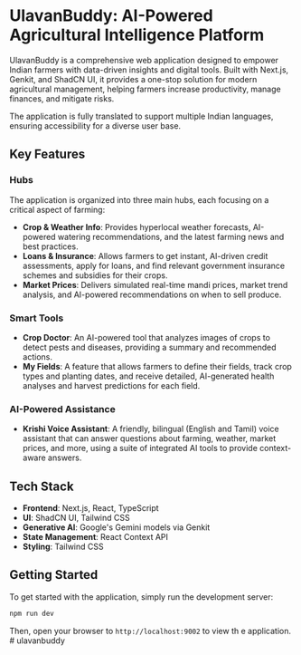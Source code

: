 # UlavanBuddy: AI-Powered Agricultural Intelligence Platform

UlavanBuddy is a comprehensive web application designed to empower Indian farmers with data-driven insights and digital tools. Built with Next.js, Genkit, and ShadCN UI, it provides a one-stop solution for modern agricultural management, helping farmers increase productivity, manage finances, and mitigate risks.

The application is fully translated to support multiple Indian languages, ensuring accessibility for a diverse user base.

## Key Features

###  Hubs

The application is organized into three main hubs, each focusing on a critical aspect of farming:

*   **Crop & Weather Info**: Provides hyperlocal weather forecasts, AI-powered watering recommendations, and the latest farming news and best practices.
*   **Loans & Insurance**: Allows farmers to get instant, AI-driven credit assessments, apply for loans, and find relevant government insurance schemes and subsidies for their crops.
*   **Market Prices**: Delivers simulated real-time mandi prices, market trend analysis, and AI-powered recommendations on when to sell produce.

### Smart Tools

*   **Crop Doctor**: An AI-powered tool that analyzes images of crops to detect pests and diseases, providing a summary and recommended actions.
*   **My Fields**: A feature that allows farmers to define their fields, track crop types and planting dates, and receive detailed, AI-generated health analyses and harvest predictions for each field.

### AI-Powered Assistance

*   **Krishi Voice Assistant**: A friendly, bilingual (English and Tamil) voice assistant that can answer questions about farming, weather, market prices, and more, using a suite of integrated AI tools to provide context-aware answers.

## Tech Stack

*   **Frontend**: Next.js, React, TypeScript
*   **UI**: ShadCN UI, Tailwind CSS
*   **Generative AI**: Google's Gemini models via Genkit
*   **State Management**: React Context API
*   **Styling**: Tailwind CSS

## Getting Started

To get started with the application, simply run the development server:

```bash
npm run dev
```

Then, open your browser to `http://localhost:9002` to view th e application.
#   u l a v a n b u d d y  
 